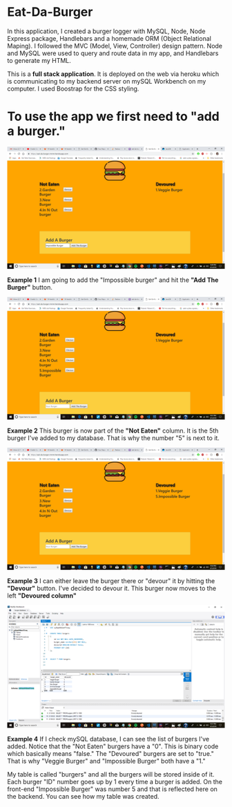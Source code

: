 # Eat-Da-Burger


In this application, I created a burger logger with MySQL, Node, Node Express package, Handlebars and a homemade ORM (Object Relational Maping). I followed the MVC (Model, View, Controller) design pattern.  Node and MySQL were used to query and route data in my app, and Handlebars to generate my HTML.

This is a **full stack application**. It is deployed on the web via heroku which is communicating to my backend server on mySQL Workbench on my computer. I used Boostrap for the CSS styling.


# To use the app we first need to "add a burger."



 ![first-prompt](public/assets/images/burgerexample1.png)

**Example 1** I am going to add the "Impossible burger" and hit the **"Add The Burger"** button.


 ![first-prompt](public/assets/images/burgerexample2.png)

 **Example 2** This burger is now part of the **"Not Eaten"** column. It is the 5th burger I've added to my database.  That is why the number "5" is next to it. 

 

 ![first-prompt](public/assets/images/burgerexample3.png)

 **Example 3** I can either leave the burger there or "devour" it by hitting the **"Devour"** button.  I've decided to devour it. This burger now moves to the left **"Devoured column"**



 ![first-prompt](public/assets/images/burgerexample4.png)

 **Example 4** If I check mySQL database, I can see the list of burgers I've added.  Notice that the "Not Eaten" burgers have a "0".  This is binary code which basically means "false." The "Devoured" burgers are set to "true."  That is why "Veggie Burger" and "Impossible Burger" both have a "1."

My table is called "burgers" and all the burgers will be stored inside of it. Each burger "ID" number goes up by 1 every time a burger is added.  On the front-end "Impossible Burger" was number 5 and that is reflected here on the backend. You can see how my table was created.






